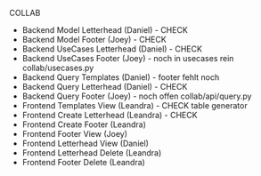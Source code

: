 COLLAB

- Backend Model Letterhead (Daniel) - CHECK
- Backend Model Footer (Joey) - CHECK
- Backend UseCases Letterhead (Daniel) - CHECK
- Backend UseCases Footer (Joey) - noch in usecases rein collab/usecases.py
- Backend Query Templates (Daniel) - footer fehlt noch
- Backend Query Letterhead (Daniel) - CHECK
- Backend Query Footer (Joey) - noch offen collab/api/query.py
- Frontend Templates View (Leandra) - CHECK table generator
- Frontend Create Letterhead (Leandra) - CHECK
- Frontend Create Footer (Leandra)
- Frontend Footer View (Joey)
- Frontend Letterhead View (Daniel)
- Frontend Letterhead Delete (Leandra)
- Frontend Footer Delete (Leandra)
